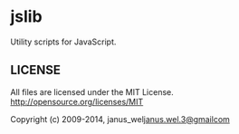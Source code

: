 jslib
=====

Utility scripts for JavaScript.


LICENSE
-------

All files are licensed under the MIT License.
http://opensource.org/licenses/MIT


Copyright (c) 2009-2014, janus_wel<janus.wel.3@gmailcom>
